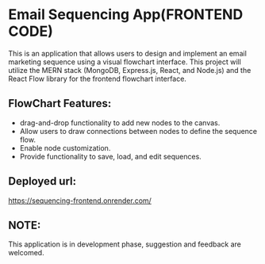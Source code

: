 # Email Sequencing App(FRONTEND CODE)
This is an  application that allows users to design and implement an email marketing sequence using a visual flowchart interface. This project will utilize the MERN stack (MongoDB, Express.js, React, and Node.js) and the React Flow library for the frontend flowchart interface.

## FlowChart Features:
-  drag-and-drop functionality to add new nodes to the canvas.
- Allow users to draw connections between nodes to define the sequence flow.
- Enable node customization.
- Provide functionality to save, load, and edit sequences.

## Deployed url: 
https://sequencing-frontend.onrender.com/


## NOTE: 
This application is in development phase, suggestion and feedback are welcomed.